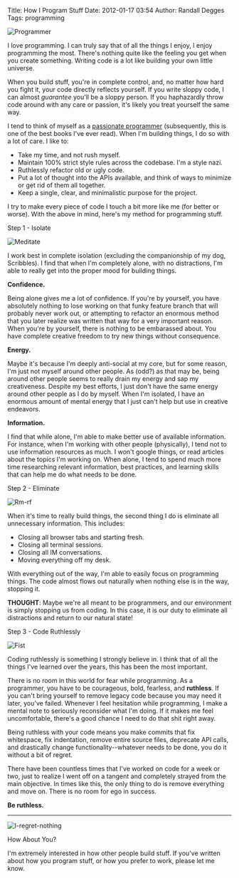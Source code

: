 Title: How I Program Stuff
Date: 2012-01-17 03:54
Author: Randall Degges
Tags: programming


![Programmer][]

I love programming. I can truly say that of all the things I enjoy, I enjoy
programming the most. There's nothing quite like the feeling you get when you
create something. Writing code is a lot like building your own little universe.

When you build stuff, you're in complete control, and, no matter how hard you
fight it, your code directly reflects yourself. If you write sloppy code, I can
almost *guarantee* you'll be a sloppy person. If you haphazardly throw code
around with any care or passion, it's likely you treat yourself the same way.

I tend to think of myself as a [passionate programmer][] (subsequently, this is
one of the best books I've ever read). When I'm building things, I do so with a
lot of care. I like to:

-   Take my time, and not rush myself.
-   Maintain 100% strict style rules across the codebase. I'm a style nazi.
-   Ruthlessly refactor old or ugly code.
-   Put a lot of thought into the APIs available, and think of ways to minimize
    or get rid of them all together.
-   Keep a single, clear, and minimalistic purpose for the project.

I try to make every piece of code I touch a bit more like me (for better or
worse). With the above in mind, here's my method for programming stuff.

Step 1 - Isolate

![Meditate][]

I work best in complete isolation (excluding the companionship of my dog,
Scribbles). I find that when I'm completely alone, with no distractions, I'm
able to really get into the proper mood for building things.

**Confidence.**

Being alone gives me a lot of confidence. If you're by yourself, you have
absolutely nothing to lose working on that funky feature branch that will
probably never work out, or attempting to refactor an enormous method that you
later realize was written that way for a very important reason. When you're by
yourself, there is nothing to be embarassed about. You have complete creative
freedom to try new things without consequence.

**Energy.**

Maybe it's because I'm deeply anti-social at my core, but for some reason, I'm
just not myself around other people. As (odd?) as that may be, being around
other people seems to really drain my energy and sap my creativeness. Despite my
best efforts, I just don't have the same energy around other people as I do by
myself. When I'm isolated, I have an enormous amount of mental energy that I
just can't help but use in creative endeavors.

**Information.**

I find that while alone, I'm able to make better use of available information.
For instance, when I'm working with other people (physically), I tend not to use
information resources as much. I won't google things, or read articles about the
topics I'm working on. When alone, I tend to spend much more time researching
relevant information, best practices, and learning skills that can help me do
what needs to be done.

Step 2 - Eliminate

![Rm-rf][]

When it's time to really build things, the second thing I do is eliminate all
unnecessary information. This includes:

-   Closing all browser tabs and starting fresh.
-   Closing all terminal sessions.
-   Closing all IM conversations.
-   Moving everything off my desk.

With everything out of the way, I'm able to easily focus on programming things.
The code almost flows out naturally when nothing else is in the way, stopping
it.

**THOUGHT**: Maybe we're all meant to be programmers, and our environment is
simply stopping us from coding. In this case, it is our duty to eliminate all
distractions and return to our natural state!

Step 3 - Code Ruthlessly

![Fist][]

Coding ruthlessly is something I strongly believe in. I think that of all the
things I've learned over the years, this has been the most important.

There is no room in this world for fear while programming. As a programmer, you
have to be courageous, bold, fearless, and **ruthless**. If you can't bring
yourself to remove legacy code because you may need it later, you've failed.
Whenever I feel hesitation while programming, I make a mental note to seriously
reconsider what I'm doing. If it makes me feel uncomfortable, there's a good
chance I need to do that shit right away.

Being ruthless with your code means you make commits that fix whitespace, fix
indentation, remove entire source files, deprecate API calls, and drastically
change functionality--whatever needs to be done, you do it without a bit of
regret.

There have been countless times that I've worked on code for a week or two, just
to realize I went off on a tangent and completely strayed from the main
objective. In times like this, the only thing to do is remove everything and
move on. There is no room for ego in success.

**Be ruthless.**

****

![I-regret-nothing][]

How About You?

I'm extremely interested in how other people build stuff. If you've written
about how you program stuff, or how you prefer to work, please let me know.

  [Programmer]: http://getfile8.posterous.com/getfile/files.posterous.com/temp-2012-01-16/BaGedtAfIcrAqkGioeyezyIhioBirEgqADaEtkEuItxDIvqJbrizyBqtfDBh/programmer.gif.scaled696.gif
  [passionate programmer]: http://www.amazon.com/gp/product/1934356344/ref=as_li_ss_tl?ie=UTF8&tag=projectb14ck-20&linkCode=as2&camp=1789&creative=390957&creativeASIN=1934356344
    "The Passionate Programmer"
  [Meditate]: http://getfile9.posterous.com/getfile/files.posterous.com/temp-2012-01-16/GllvqwjqypeiwEbhDzJuBqDjofsCwbwyCDecyityFgqlEDhdbCjjrmCmqztg/meditate.GIF.scaled696.gif
  [Rm-rf]: http://getfile4.posterous.com/getfile/files.posterous.com/temp-2012-01-16/pibCgcGdIqpiafpvHfwgkGavHAvDdsDwrGqBDEtAJqBorgiHqDfsCeIpCuFi/rm-rf.png.scaled696.png
  [Fist]: http://getfile4.posterous.com/getfile/files.posterous.com/temp-2012-01-16/JkxjHfyICrHoxEwCmheycmrmdGvCnBqtxtwmAGucrDqysotIGFzgurHGnpDq/fist.JPG.scaled696.jpg
  [I-regret-nothing]: http://getfile3.posterous.com/getfile/files.posterous.com/temp-2012-01-16/iahdoDdAufExuDqDcgBjuCsbsHpChdAjlGyzBohDeDDBzjneyqkubwuxssxk/i-regret-nothing.gif.scaled696.gif
